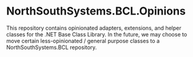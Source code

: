 # NorthSouthSystems.BCL.Opinions

This repository contains opinionated adapters, extensions, and helper classes for the .NET Base Class Library.  In the future, we may choose to move certain less-opinionated / general purpose classes to a NorthSouthSystems.BCL repository.